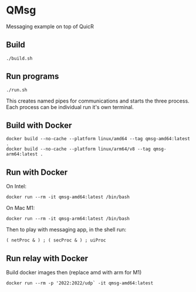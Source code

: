 # QMsg

Messaging example on top of QuicR 


## Build

```
./build.sh
```

## Run programs

```
./run.sh
```

This creates named pipes for communications and starts the three
process. Each process can be individual run it's own terminal.

## Build with Docker

```
docker build --no-cache --platform linux/amd64 --tag qmsg-amd64:latest .
docker build --no-cache --platform linux/arm64/v8 --tag qmsg-arm64:latest . 
```

## Run with Docker

On Intel:
```
docker run --rm -it qmsg-amd64:latest /bin/bash 
```

On Mac M1:
```
docker run --rm -it qmsg-arm64:latest /bin/bash 
```

Then to play with messaging app, in the shell run:
```
( netProc & ) ; ( secProc & ) ; uiProc 
```

## Run relay with Docker

Build docker images then (replace amd with arm for M1)

```
docker run --rm -p '2022:2022/udp` -it qmsg-amd64:latest

```

